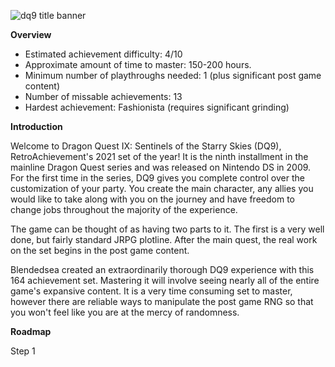 ![dq9 title banner](https://user-images.githubusercontent.com/106546659/171050949-633ebf44-aa99-4fe3-a125-1faa70e41dfc.jpg)


**Overview**

- Estimated achievement difficulty: 4/10 
- Approximate amount of time to master: 150-200 hours. 
- Minimum number of playthroughs needed: 1 (plus significant post game content)
- Number of missable achievements: 13
- Hardest achievement: Fashionista (requires significant grinding)


**Introduction**

Welcome to Dragon Quest IX: Sentinels of the Starry Skies (DQ9), RetroAchievement's 2021 set of the year! It is the ninth installment in the mainline Dragon Quest series and was released on Nintendo DS in 2009. For the first time in the series, DQ9 gives you complete control over the customization of your party.  You create the main character, any allies you would like to take along with you on the journey and have freedom to change jobs throughout the majority of the experience.

The game can be thought of as having two parts to it. The first is a very well done, but fairly standard JRPG plotline. After the main quest, the real work on the set begins in the post game content.

Blendedsea created an extraordinarily thorough DQ9 experience with this 164 achievement set. Mastering it will involve seeing nearly all of the entire game's expansive content. It is a very time consuming set to master, however there are reliable ways to manipulate the post game RNG so that you won't feel like you are at the mercy of randomness.


**Roadmap**


Step 1